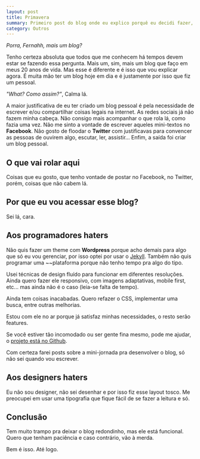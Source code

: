 ```yaml
---
layout: post
title: Primavera
summary: Primeiro post do blog onde eu explico porquê eu decidi fazer, o que vai rolar e um recado para os haters, tanto programadores quanto designers.
category: Outros
---
```



*Porra, Fernahh, mais um blog?*

Tenho certeza absoluta que todos que me conhecem há tempos devem estar se fazendo essa pergunta. Mais um, sim, mais um blog que faço em meus 20 anos de vida. Mas esse é diferente e é isso que vou explicar agora. É muita mão ter um blog hoje em dia e é justamente por isso que fiz um pessoal.

*"What? Como assim?"*, Calma lá.

A maior justificativa de eu ter criado um blog pessoal é pela necessidade de escrever e/ou compartilhar coisas legais na internet. As redes sociais já não fazem minha cabeça. Não consigo mais acompanhar o que rola lá, como fazia uma vez.
Não me sinto a vontade de escrever aqueles mini-textos no **Facebook**.
Não gosto de floodar o **Twitter** com justificavas para convencer as pessoas de ouvirem algo, escutar, ler, assistir...
Enfim, a saída foi criar um blog pessoal.


## O que vai rolar aqui
Coisas que eu gosto, que tenho vontade de postar no Facebook, no Twitter, porém, coisas que não cabem lá.

## Por que eu vou acessar esse blog?
Sei lá, cara.

## Aos programadores haters
Não quis fazer um theme com **Wordpress** porque acho demais para algo que só eu vou gerenciar, por isso optei por usar o [Jekyll](http://jekyllrb.com/). Também não quis programar uma ~~plataforma porque não tenho tempo pra algo do tipo.

Usei técnicas de design fluído para funcionar em diferentes resoluções. Ainda quero fazer ele responsivo, com imagens adaptativas, mobile first, etc... mas ainda não é o caso (leia-se falta de tempo).

Ainda tem coisas inacabadas. Quero refazer o CSS, implementar uma busca, entre outras melhorias.

Estou com ele no ar porque já satisfaz minhas necessidades, o resto serão features.

Se você estiver tão incomodado ou ser gente fina mesmo, pode me ajudar, o [projeto está no Github](https://github.com/fernahh/blog).

Com certeza farei posts sobre a mini-jornada pra desenvolver o blog, só não sei quando vou escrever.

## Aos designers haters
Eu não sou designer, não sei desenhar e por isso fiz esse layout tosco. Me preocupei em usar uma tipografia que fique fácil de se fazer a leitura e só.

## Conclusão
Tem muito trampo pra deixar o blog redondinho, mas ele está funcional. Quero que tenham paciência e caso contrário, vão à merda.

Bem é isso. Até logo.


